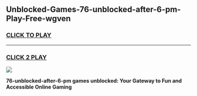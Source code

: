 
## Unblocked-Games-76-unblocked-after-6-pm-Play-Free-wgven
<h3>
<a href="https://premium76.site?title=76-unblocked-after-6-pm&ref=10A">CLICK TO PLAY</a></h3>
<hr>

<h3>
<a href="https://premium76.site?title=76-unblocked-after-6-pm&ref=10A">CLICK 2 PLAY</a>
  
</h3>

<a href="https://premium76.site?title=76-unblocked-after-6-pm&ref=10A"><img src="https://clearcache.store/games.png"></a>


**76-unblocked-after-6-pm games unblocked: Your Gateway to Fun and Accessible Online Gaming**
